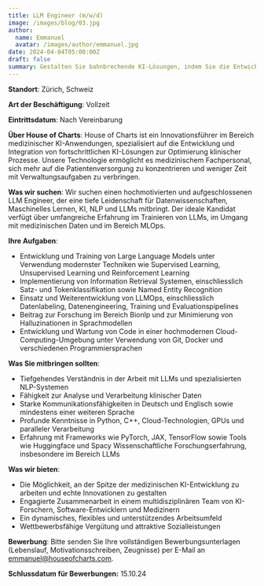```yaml
---
title: LLM Engineer (m/w/d)
image: /images/blog/03.jpg
author:
  name: Emmanuel
  avatar: /images/author/emmanuel.jpg
date: 2024-04-04T05:00:00Z
draft: false
summary: Gestalten Sie bahnbrechende KI-Lösungen, indem Sie die Entwicklung unserer LLMs und NLP-Modelle vorantreiben. Optimieren Sie LLMOps-Pipelines und optimieren Sie die Verarbeitung klinischer Daten. Bringen Sie innovative Forschung und Entwicklung voran!
---
```


**Standort**: Zürich, Schweiz

**Art der Beschäftigung**: Vollzeit

**Eintrittsdatum**: Nach Vereinbarung

**Über House of Charts**:
House of Charts ist ein Innovationsführer im Bereich medizinischer KI-Anwendungen, spezialisiert auf die Entwicklung und Integration von fortschrittlichen KI-Lösungen zur Optimierung klinischer Prozesse. Unsere Technologie ermöglicht es medizinischem Fachpersonal, sich mehr auf die Patientenversorgung zu konzentrieren und weniger Zeit mit Verwaltungsaufgaben zu verbringen.

**Was wir suchen**:
Wir suchen einen hochmotivierten und aufgeschlossenen LLM Engineer, der eine tiefe Leidenschaft für Datenwissenschaften, Maschinelles Lernen, KI, NLP und LLMs mitbringt. Der ideale Kandidat verfügt über umfangreiche Erfahrung im Trainieren von LLMs, im Umgang mit medizinischen Daten und im Bereich MLOps.

**Ihre Aufgaben**:

- Entwicklung und Training von Large Language Models unter Verwendung modernster Techniken wie Supervised Learning, Unsupervised Learning und Reinforcement Learning
- Implementierung von Information Retrieval Systemen, einschliesslich Satz- und Tokenklassifikation sowie Named Entity Recognition
- Einsatz und Weiterentwicklung von LLMOps, einschliesslich Datenlabeling, Datenengineering, Training und Evaluationspipelines
- Beitrag zur Forschung im Bereich Bionlp und zur Minimierung von Halluzinationen in Sprachmodellen
- Entwicklung und Wartung von Code in einer hochmodernen Cloud-Computing-Umgebung unter Verwendung von Git, Docker und verschiedenen Programmiersprachen

**Was Sie mitbringen sollten**:

- Tiefgehendes Verständnis in der Arbeit mit LLMs und spezialisierten NLP-Systemen
- Fähigkeit zur Analyse und Verarbeitung klinischer Daten
- Starke Kommunikationsfähigkeiten in Deutsch und Englisch sowie mindestens einer weiteren Sprache
- Profunde Kenntnisse in Python, C++, Cloud-Technologien, GPUs und paralleler Verarbeitung
- Erfahrung mit Frameworks wie PyTorch, JAX, TensorFlow sowie Tools wie Huggingface und Spacy
  Wissenschaftliche Forschungserfahrung, insbesondere im Bereich LLMs

**Was wir bieten**:

- Die Möglichkeit, an der Spitze der medizinischen KI-Entwicklung zu arbeiten und echte Innovationen zu gestalten
- Engagierte Zusammenarbeit in einem multidisziplinären Team von KI-Forschern, Software-Entwicklern und Medizinern
- Ein dynamisches, flexibles und unterstützendes Arbeitsumfeld
- Wettbewerbsfähige Vergütung und attraktive Sozialleistungen

**Bewerbung**:
Bitte senden Sie Ihre vollständigen Bewerbungsunterlagen (Lebenslauf, Motivationsschreiben, Zeugnisse) per E-Mail an emmanuel@houseofcharts.com.

**Schlussdatum für Bewerbungen:** 15.10.24

